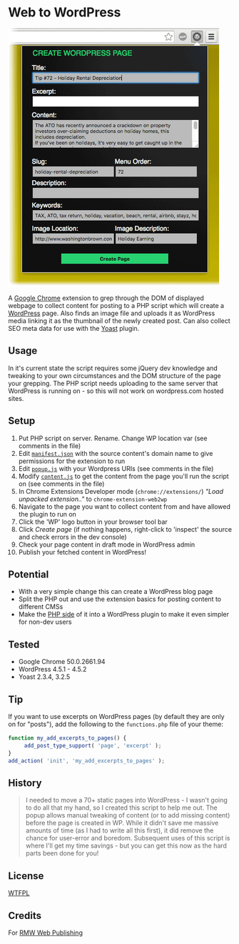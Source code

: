 # Web to WordPress

![Google Chrome Web 2 Wordpress Extension](screenshot.png)

A [Google Chrome](https://www.google.com.au/chrome) extension to grep through the DOM of displayed webpage to collect content for posting to a PHP script which will create a [WordPress](https://wordpress.org/) page. Also finds an image file and uploads it as WordPress media linking it as the thumbnail of the newly created post. Can also collect SEO meta data for use with the [Yoast](https://yoast.com/) plugin.

## Usage

In it's current state the script requires some jQuery dev knowledge and tweaking to your own circumstances and the DOM structure of the page your grepping. The PHP script needs uploading to the same server that WordPress is running on - so this will not work on wordpress.com hosted sites.

## Setup

1. Put PHP script on server. Rename. Change WP location var (see comments in the file)
1. Edit [`manifest.json`](./chrome-extension-web2wp/manifest.json) with the source content's domain name to give permissions for the extension to run
1. Edit [`popup.js`](./chrome-extension-web2wp/popup.js) with your Wordpress URIs (see comments in the file)
1. Modify [`content.js`](./chrome-extension-web2wp/content.js) to get the content from the page you'll run the script on (see comments in the file)
1. In Chrome Extensions Developer mode (`chrome://extensions/`) _"Load unpacked extension.."_ to `chrome-extension-web2wp`
1. Navigate to the page you want to collect content from and have allowed the plugin to run on
1. Click the 'WP' logo button in your browser tool bar
1. Click _Create page_ (if nothing happens, right-click to 'inspect' the source and check errors in the dev console)
1. Check your page content in draft mode in WordPress admin
1. Publish your fetched content in WordPress!

## Potential

- With a very simple change this can create a WordPress blog page
- Split the PHP out and use the extension basics for posting content to different CMSs
- Make the [PHP side](./wp-create-page.php) of it into a WordPress plugin to make it even simpler for non-dev users

## Tested

- Google Chrome 50.0.2661.94
- WordPress 4.5.1 - 4.5.2
- Yoast 2.3.4, 3.2.5

## Tip

If you want to use excerpts on WordPress pages (by default they are only on for "posts"), add the following to the `functions.php` file of your theme:

```javascript
function my_add_excerpts_to_pages() {
     add_post_type_support( 'page', 'excerpt' );
}
add_action( 'init', 'my_add_excerpts_to_pages' );
```

## History

> I needed to move a 70+ static pages into WordPress - I wasn't going to do all that my hand, so I created this script to help me out. The popup allows manual tweaking of content (or to add missing content) before the page is created in WP. While it didn't save me massive amounts of time (as I had to write all this first), it did remove the chance for user-error and boredom. Subsequent uses of this script is where I'll get my time savings - but you can get this now as the hard parts been done for you!

## License

[WTFPL](http://www.wtfpl.net/)

## Credits

For [RMW Web Publishing](https://rwpublishing.net.au/)
